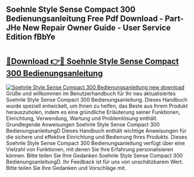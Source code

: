 ## Soehnle Style Sense Compact 300 Bedienungsanleitung Free Pdf Download - Part-JHe New Repair Owner Guide - User Service Edition fBbYe

# <h2><a href="http://df5rgj3.blite.top/?on=Soehnle+Style+Sense+Compact+300+Bedienungsanleitung">🔗Download 👉🔴 Soehnle Style Sense Compact 300 Bedienungsanleitung</a></h2>

[![Soehnle Style Sense Compact 300 Bedienungsanleitung new download](https://i.imgur.com/lujVjoI.png)](http://df5rgj3.blite.top/?on=Soehnle+Style+Sense+Compact+300+Bedienungsanleitung)
Grüße und willkommen im Benutzerhandbuch für Ihr neu aktualisiertes Soehnle Style Sense Compact 300 Bedienungsanleitung. Dieses Handbuch wurde speziell entwickelt, um Ihnen zu helfen, das Beste aus Ihrem Produkt herauszuholen, indem es eine gründliche Erläuterung seiner Funktionen, Einrichtung, Verwendung, Wartung und Problemlösung enthält. Grundlegende Anweisungen Soehnle Style Sense Compact 300 BedienungsanleitungD Dieses Handbuch enthält wichtige Anweisungen für die sichere und effektive Einrichtung und Bedienung Ihres Produkts. Dieses Soehnle Style Sense Compact 300 Bedienungsanleitung verfügt über eine Vielzahl von Funktionen, mit denen Sie Ihre Erfahrung personalisieren können. Bitte teilen Sie Ihre Gedanken Soehnle Style Sense Compact 300 BedienungsanleitungD. Ihr Feedback ist für uns von unschätzbarem Wert. Bitte teilen Sie Ihre Gedanken und Vorschläge mit.
